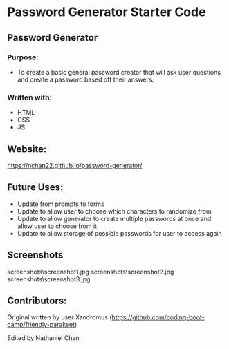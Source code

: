 # Password Generator Starter Code

## Password Generator

### Purpose:

* To create a basic general password creator that will ask user questions and create a password based off their answers.

### Written with:
* HTML
* CSS
* JS

## Website:
https://nchan22.github.io/password-generator/

## Future Uses:
* Update from prompts to forms
* Update to allow user to choose which characters to randomize from
* Update to allow generator to create multiple passwords at once and allow user to choose from it
* Update to allow storage of possible passwords for user to access again

## Screenshots
screenshots\screenshot1.jpg
screenshots\screenshot2.jpg
screenshots\screenshot3.jpg

## Contributors:
Original written by user Xandromus (https://github.com/coding-boot-camp/friendly-parakeet)

Edited by Nathaniel Chan
